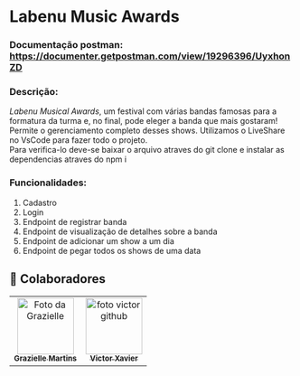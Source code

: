 # Labenu Music Awards

### Documentação postman: https://documenter.getpostman.com/view/19296396/UyxhonZD

### Descrição:

*Labenu Musical Awards*, um festival  com várias bandas famosas para a formatura da turma e, no final,  pode eleger a banda que mais gostaram! Permite o gerenciamento completo desses shows.
Utilizamos o LiveShare no VsCode para fazer todo o projeto.
<br>Para verifica-lo deve-se baixar o arquivo atraves do git clone e instalar as dependencias atraves do npm i 

### Funcionalidades:

1. Cadastro 
2. Login
3. Endpoint de registrar banda
4. Endpoint de visualização de detalhes sobre a banda
5. Endpoint de adicionar um show a um dia
6. Endpoint de pegar todos os shows de uma data

## 🤝 Colaboradores

<table>
  <tr>
    <td align="center">
      <a href="https://github.com/graziellemcm">
        <img src="https://avatars.githubusercontent.com/u/62907120?v=4" width="100px;" alt="Foto da Grazielle"/><br>
        <sub>
          <b>Grazielle Martins</b>
        </sub>
      </a>
    </td>
    <td align="center">
      <a href="https://github.com/Vsux17">
        <img src="https://avatars.githubusercontent.com/u/94612208?v=4" width="100px;" alt="foto victor github"/><br>
        <sub>
          <b>Victor Xavier</b>
        </sub>
      </a>
    </td>
  </tr>
</table>
